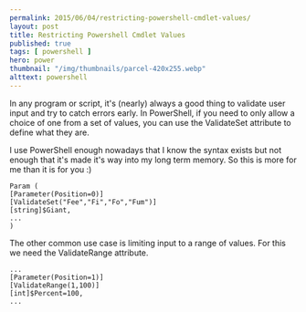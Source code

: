```yaml
---
permalink: 2015/06/04/restricting-powershell-cmdlet-values/
layout: post
title: Restricting Powershell Cmdlet Values
published: true 
tags: [ powershell ]
hero: power
thumbnail: "/img/thumbnails/parcel-420x255.webp"
alttext: powershell
---
```


In any program or script, it's (nearly) always a good thing to validate user input 
and try to catch errors early. In PowerShell, if you need to only allow a 
choice of one from a set of values, you can use the ValidateSet attribute 
to define what they are.

I use PowerShell enough nowadays that I know the syntax exists but not enough 
that it's made it's way into my long term memory. So this is more for me 
than it is for you :)

~~~
Param (
[Parameter(Position=0)]
[ValidateSet("Fee","Fi","Fo","Fum")]
[string]$Giant,
...
)
~~~

The other common use case is limiting input to a range of values. For this we 
need the ValidateRange attribute.

~~~
...
[Parameter(Position=1)]
[ValidateRange(1,100)]
[int]$Percent=100,
...
~~~
